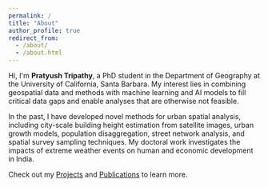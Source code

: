 ```yaml
---
permalink: /
title: "About"
author_profile: true
redirect_from: 
  - /about/
  - /about.html
---
```


Hi, I'm **Pratyush Tripathy**, a PhD student in the Department of Geography at the University of California, 
Santa Barbara. My interest lies in combining geospatial data and methods with machine learning and AI models
to fill critical data gaps and enable analyses that are otherwise not feasible.

In the past, I have developed novel methods for urban spatial analysis, including city-scale building height 
estimation from satellite images, urban growth models, population disaggregation, street network analysis, 
and spatial survey sampling techniques. My doctoral work investigates the impacts of extreme weather events 
on human and economic development in India.

Check out my [Projects](/projects/) and [Publications](/publications/) to learn more.
